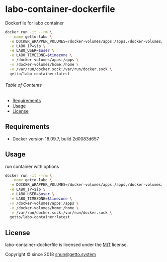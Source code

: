 # labo-container-dockerfile

Dockerfile for labo container

```bash
docker run -it --rm \
  --name getto-labo \
  -e DOCKER_WRAPPER_VOLUMES=/docker-volumes/apps:/apps,/docker-volumes/home:/home \
  -e LABO_IP=$ip \
  -e LABO_USER=$user \
  -e LABO_TIMEZONE=$timezone \
  -v /docker-volumes/apps:/apps \
  -v /docker-volumes/home:/home \
  -v /var/run/docker.sock:/var/run/docker.sock \
  getto/labo-container:latest
```


###### Table of Contents

- [Requirements](#Requirements)
- [Usage](#Usage)
- [License](#License)


## Requirements

- Docker version 18.09.7, build 2d0083d657


## Usage

run container with options

```bash
docker run -it --rm \
  --name getto-labo \
  -e DOCKER_WRAPPER_VOLUMES=/docker-volumes/apps:/apps,/docker-volumes/home:/home \
  -e LABO_IP=$ip \
  -e LABO_USER=$user \
  -e LABO_TIMEZONE=$timezone \
  -v /docker-volumes/apps:/apps \
  -v /docker-volumes/home:/home \
  -v /var/run/docker.sock:/var/run/docker.sock \
  getto/labo-container:latest
```


## License

labo-container-dockerfile is licensed under the [MIT](LICENSE) license.

Copyright &copy; since 2018 shun@getto.system

